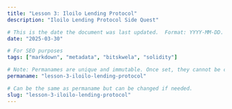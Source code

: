 ```yaml
---
title: "Lesson 3: Iloilo Lending Protocol"
description: "Iloilo Lending Protocol Side Quest"

# This is the date the document was last updated.  Format: YYYY-MM-DD.
date: "2025-03-30"

# For SEO purposes
tags: ["markdown", "metadata", "bitskwela", "solidity"]

# Note: Permanames are unique and immutable. Once set, they cannot be changed.  You may change the filename but not this.
permaname: "lesson-3-iloilo-lending-protocol"

# Can be the same as permaname but can be changed if needed.
slug: "lesson-3-iloilo-lending-protocol"
---
```

